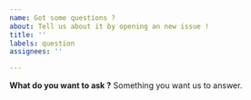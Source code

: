 ```yaml
---
name: Got some questions ?
about: Tell us about it by opening an new issue !
title: ''
labels: question
assignees: ''

---
```


**What do you want to ask ?**
Something you want us to answer.
